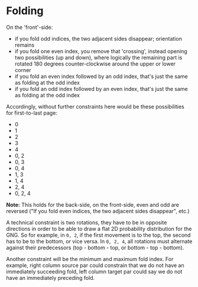 # Folding

On the 'front'-side:

- if you fold odd indices, the two adjacent sides disappear; orientation remains
- if you fold one even index, you remove that 'crossing', instead opening two possibilities
  (up and down), where logically the remaining part is rotated 180 degrees counter-clockwise
  around the upper or lower corner
- if you fold an even index followed by an odd index, that's just the same as folding at the
  odd index
- if you fold an odd index followed by an even index, that's just the same as folding at the
  odd index

Accordingly, without further constraints here would be these possibilities for first-to-last page:

- 0
- 1
- 2
- 3
- 4
- 0, 2
- 0, 3
- 0, 4
- 1, 3
- 1, 4
- 2, 4
- 0, 2, 4

__Note:__ This holds for the back-side, on the front-side, even and odd are reversed
("If you fold even indices, the two adjacent sides disappear", etc.)

A technical constraint is two rotations, they have to be in opposite directions in order to
be able to draw a flat 2D probability distribution for the GNG. So for example, in `0, 2`, if the
first movement is to the top, the second has to be to the bottom, or vice versa. In `0, 2, 4`, 
all rotations must alternate against their predecessors (top - bottom - top, or bottom - top - bottom).

Another constraint will be the minimum and maximum fold index. For example, right column source
par could constrain that we do not have an immediately succeeding fold, left column target par
could say we do not have an immediately preceding fold.
